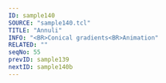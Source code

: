```yaml
---
ID: sample140
SOURCE: "sample140.tcl"
TITLE: "Annuli"
INFO: "<BR>Conical gradients<BR>Animation"
RELATED: ""
seqNo: 55
prevID: sample139
nextID: sample140b
---
```

